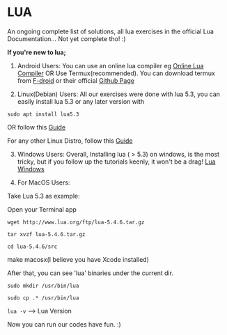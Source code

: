 # LUA
An ongoing complete list of solutions, all lua exercises in the official Lua Documentation... Not yet complete tho! :)

**If you're new to lua;**

1. Android Users: 
  You can use an online lua compiler eg  [Online Lua Compiler](https://www.tutorialspoint.com/execute_lua_online.php) OR Use Termux(recommended).
  You can download termux from [F-droid](https://f-droid.org/en/packages/com.termux/) or their official [Github Page](https://github.com/termux/termux-app/releases)
  
2. Linux(Debian) Users:
  All our exercises were done with lua 5.3, you can easily install lua 5.3 or any later version with 
  
  `sudo apt install lua5.3`
  
  OR follow this [Guide](https://www.tecmint.com/install-lua-in-centos-ubuntu-linux/)
  
 For any other Linux Distro, follow this [Guide](https://www.tecmint.com/install-lua-in-centos-ubuntu-linux/)

3. Windows Users:
   Overall, Installing lua ( > 5.3) on windows, is the most tricky, but if you follow up the tutorials keenly, it won't be a drag! [Lua Windows](https://gist.github.com/Egor-Skriptunoff/cb952f7eaf39b7b1bf739b818ece87cd)
   
4. For MacOS Users:
   
Take Lua 5.3 as example:

Open your Terminal app

`wget http://www.lua.org/ftp/lua-5.4.6.tar.gz`

`tar xvzf lua-5.4.6.tar.gz`

`cd lua-5.4.6/src`

make macosx(I believe you have Xcode installed)

After that, you can see 'lua' binaries under the current dir.

``sudo mkdir /usr/bin/lua``

`sudo cp .* /usr/bin/lua`

`lua -v` --> Lua Version

Now you can run our codes have fun. :)

 
